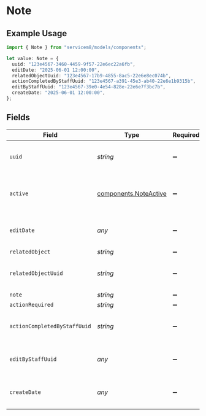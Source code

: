 # Note

## Example Usage

```typescript
import { Note } from "servicem8/models/components";

let value: Note = {
  uuid: "123e4567-3460-4459-9f57-22e6ec22a6fb",
  editDate: "2025-06-01 12:00:00",
  relatedObjectUuid: "123e4567-17b9-4855-8ac5-22e6e8ec074b",
  actionCompletedByStaffUuid: "123e4567-a391-45e3-ab40-22e6e1b9315b",
  editByStaffUuid: "123e4567-39e0-4e54-828e-22e6e7f3bc7b",
  createDate: "2025-06-01 12:00:00",
};
```

## Fields

| Field                                                          | Type                                                           | Required                                                       | Description                                                    | Example                                                        |
| -------------------------------------------------------------- | -------------------------------------------------------------- | -------------------------------------------------------------- | -------------------------------------------------------------- | -------------------------------------------------------------- |
| `uuid`                                                         | *string*                                                       | :heavy_minus_sign:                                             | Unique identifier for this record                              | 123e4567-3460-4459-9f57-22e6ec22a6fb                           |
| `active`                                                       | [components.NoteActive](../../models/components/noteactive.md) | :heavy_minus_sign:                                             | Record active/deleted flag.  Valid values are [0,1]            |                                                                |
| `editDate`                                                     | *any*                                                          | :heavy_minus_sign:                                             | Timestamp at which record was last modified                    | 2025-06-01 12:00:00                                            |
| `relatedObject`                                                | *string*                                                       | :heavy_minus_sign:                                             | N/A                                                            |                                                                |
| `relatedObjectUuid`                                            | *string*                                                       | :heavy_minus_sign:                                             | N/A                                                            | 123e4567-17b9-4855-8ac5-22e6e8ec074b                           |
| `note`                                                         | *string*                                                       | :heavy_minus_sign:                                             | N/A                                                            |                                                                |
| `actionRequired`                                               | *string*                                                       | :heavy_minus_sign:                                             | N/A                                                            |                                                                |
| `actionCompletedByStaffUuid`                                   | *string*                                                       | :heavy_minus_sign:                                             | N/A                                                            | 123e4567-a391-45e3-ab40-22e6e1b9315b                           |
| `editByStaffUuid`                                              | *any*                                                          | :heavy_minus_sign:                                             | UUID of Staff Member who last modified record                  | 123e4567-39e0-4e54-828e-22e6e7f3bc7b                           |
| `createDate`                                                   | *any*                                                          | :heavy_minus_sign:                                             | Timestamp at which record was last modified                    | 2025-06-01 12:00:00                                            |